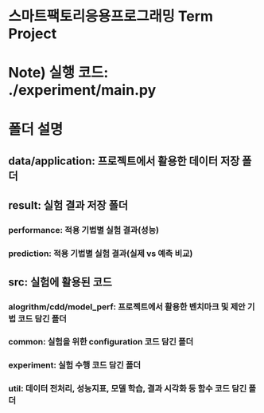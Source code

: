 # 스마트팩토리응용프로그래밍 Term Project

# Note) 실행 코드: ./experiment/main.py

# 폴더 설명
## data/application: 프로젝트에서 활용한 데이터 저장 폴더

## result: 실험 결과 저장 폴더
### performance: 적용 기법별 실험 결과(성능)
### prediction: 적용 기법별 실험 결과(실제 vs 예측 비교)

## src: 실험에 활용된 코드
### alogrithm/cdd/model_perf: 프로젝트에서 활용한 벤치마크 및 제안 기법 코드 담긴 폴더
### common: 실험을 위한 configuration 코드 담긴 폴더
### experiment: 실험 수행 코드 담긴 폴더
### util: 데이터 전처리, 성능지표, 모델 학습, 결과 시각화 등 함수 코드 담긴 폴더
